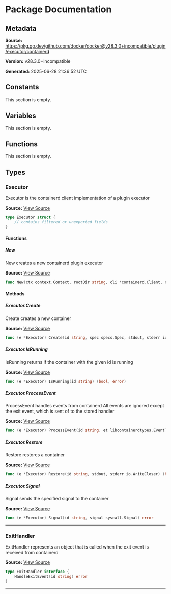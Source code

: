 # Package Documentation

## Metadata

**Source:** https://pkg.go.dev/github.com/docker/docker@v28.3.0+incompatible/plugin/executor/containerd

**Version:** v28.3.0+incompatible

**Generated:** 2025-06-28 21:36:52 UTC

## Constants

This section is empty.

## Variables

This section is empty.

## Functions

This section is empty.

## Types

### Executor

Executor is the containerd client implementation of a plugin executor

**Source:** [View Source](https://github.com/docker/docker/blob/v28.3.0/plugin/executor/containerd/containerd.go#L45)  

```go
type Executor struct {
	// contains filtered or unexported fields
}
```

#### Functions

##### New

New creates a new containerd plugin executor

**Source:** [View Source](https://github.com/docker/docker/blob/v28.3.0/plugin/executor/containerd/containerd.go#L27)  

```go
func New(ctx context.Context, rootDir string, cli *containerd.Client, ns string, exitHandler ExitHandler, shim string, shimOpts interface{}) (*Executor, error)
```

#### Methods

##### Executor.Create

Create creates a new container

**Source:** [View Source](https://github.com/docker/docker/blob/v28.3.0/plugin/executor/containerd/containerd.go#L77)  

```go
func (e *Executor) Create(id string, spec specs.Spec, stdout, stderr io.WriteCloser) error
```

##### Executor.IsRunning

IsRunning returns if the container with the given id is running

**Source:** [View Source](https://github.com/docker/docker/blob/v28.3.0/plugin/executor/containerd/containerd.go#L140)  

```go
func (e *Executor) IsRunning(id string) (bool, error)
```

##### Executor.ProcessEvent

ProcessEvent handles events from containerd
All events are ignored except the exit event, which is sent of to the stored handler

**Source:** [View Source](https://github.com/docker/docker/blob/v28.3.0/plugin/executor/containerd/containerd.go#L164)  

```go
func (e *Executor) ProcessEvent(id string, et libcontainerdtypes.EventType, ei libcontainerdtypes.EventInfo) error
```

##### Executor.Restore

Restore restores a container

**Source:** [View Source](https://github.com/docker/docker/blob/v28.3.0/plugin/executor/containerd/containerd.go#L101)  

```go
func (e *Executor) Restore(id string, stdout, stderr io.WriteCloser) (bool, error)
```

##### Executor.Signal

Signal sends the specified signal to the container

**Source:** [View Source](https://github.com/docker/docker/blob/v28.3.0/plugin/executor/containerd/containerd.go#L152)  

```go
func (e *Executor) Signal(id string, signal syscall.Signal) error
```

---

### ExitHandler

ExitHandler represents an object that is called when the exit event is received from containerd

**Source:** [View Source](https://github.com/docker/docker/blob/v28.3.0/plugin/executor/containerd/containerd.go#L22)  

```go
type ExitHandler interface {
	HandleExitEvent(id string) error
}
```

---

